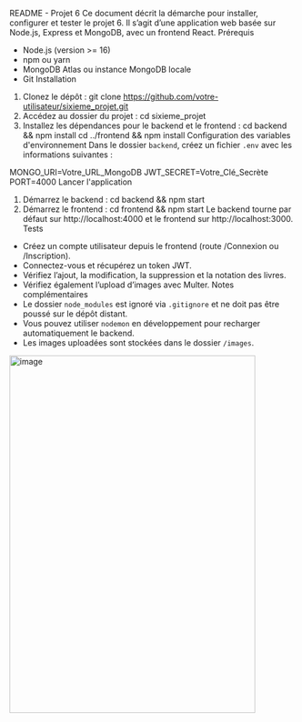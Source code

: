 README - Projet 6
Ce document décrit la démarche pour installer, configurer et tester le projet 6. Il s’agit d’une application web basée sur Node.js, Express et MongoDB, avec un frontend React.
Prérequis
- Node.js (version >= 16)
- npm ou yarn
- MongoDB Atlas ou instance MongoDB locale
- Git
Installation
1. Clonez le dépôt :
git clone https://github.com/votre-utilisateur/sixieme_projet.git
2. Accédez au dossier du projet :
cd sixieme_projet
3. Installez les dépendances pour le backend et le frontend :
cd backend && npm install
cd ../frontend && npm install
Configuration des variables d'environnement
Dans le dossier `backend`, créez un fichier `.env` avec les informations suivantes :

MONGO_URI=Votre_URL_MongoDB
JWT_SECRET=Votre_Clé_Secrète
PORT=4000
Lancer l'application
1. Démarrez le backend :
cd backend && npm start
2. Démarrez le frontend :
cd frontend && npm start
Le backend tourne par défaut sur http://localhost:4000 et le frontend sur http://localhost:3000.
Tests
- Créez un compte utilisateur depuis le frontend (route /Connexion ou /Inscription).
- Connectez-vous et récupérez un token JWT.
- Vérifiez l’ajout, la modification, la suppression et la notation des livres.
- Vérifiez également l’upload d’images avec Multer.
Notes complémentaires
- Le dossier `node_modules` est ignoré via `.gitignore` et ne doit pas être poussé sur le dépôt distant.
- Vous pouvez utiliser `nodemon` en développement pour recharger automatiquement le backend.
- Les images uploadées sont stockées dans le dossier `/images`.
<img width="432" height="629" alt="image" src="https://github.com/user-attachments/assets/b00ae98c-1de1-4269-84ae-59eb60e3a4b8" />
